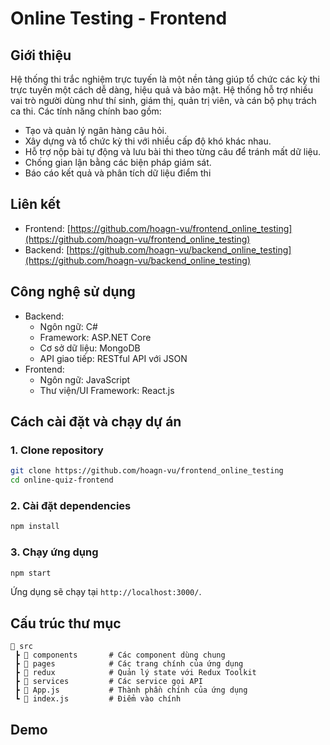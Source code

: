 # Online Testing - Frontend

## Giới thiệu
Hệ thống thi trắc nghiệm trực tuyến là một nền tảng giúp tổ chức các kỳ thi trực tuyến một cách dễ dàng, hiệu quả và bảo mật. Hệ thống hỗ trợ nhiều vai trò người dùng như thí sinh, giám thị, quản trị viên, và cán bộ phụ trách ca thi. Các tính năng chính bao gồm:
- Tạo và quản lý ngân hàng câu hỏi.
- Xây dựng và tổ chức kỳ thi với nhiều cấp độ khó khác nhau.
- Hỗ trợ nộp bài tự động và lưu bài thi theo từng câu để tránh mất dữ liệu.
- Chống gian lận bằng các biện pháp giám sát.
- Báo cáo kết quả và phân tích dữ liệu điểm thi

## Liên kết
- Frontend: [https://github.com/hoagn-vu/frontend_online_testing](https://github.com/hoagn-vu/frontend_online_testing)
- Backend: [https://github.com/hoagn-vu/backend_online_testing](https://github.com/hoagn-vu/backend_online_testing)

## Công nghệ sử dụng
- Backend:
  - Ngôn ngữ: C#
  - Framework: ASP.NET Core
  - Cơ sở dữ liệu: MongoDB
  - API giao tiếp: RESTful API với JSON
- Frontend:
  - Ngôn ngữ: JavaScript
  - Thư viện/UI Framework: React.js

## Cách cài đặt và chạy dự án
### 1. Clone repository
```sh
git clone https://github.com/hoagn-vu/frontend_online_testing
cd online-quiz-frontend
```

### 2. Cài đặt dependencies
```sh
npm install
```

### 3. Chạy ứng dụng
```sh
npm start
```
Ứng dụng sẽ chạy tại `http://localhost:3000/`.

## Cấu trúc thư mục
```
📂 src
 ┣ 📂 components       # Các component dùng chung
 ┣ 📂 pages            # Các trang chính của ứng dụng
 ┣ 📂 redux            # Quản lý state với Redux Toolkit
 ┣ 📂 services         # Các service gọi API
 ┣ 📜 App.js           # Thành phần chính của ứng dụng
 ┗ 📜 index.js         # Điểm vào chính
```

## Demo

